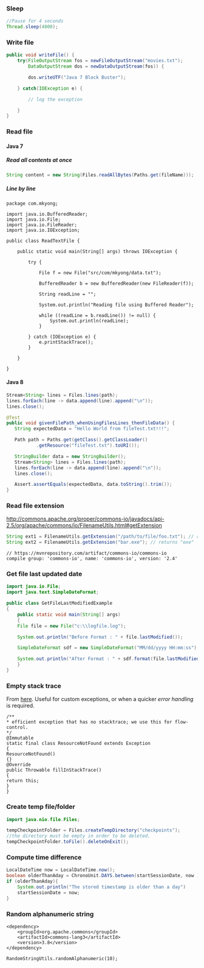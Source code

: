 ### Sleep
```java
//Pause for 4 seconds
Thread.sleep(4000);
```

### Write file
```java
public void writeFile() {
	try(FileOutputStream fos = newFileOutputStream("movies.txt");
		DataOutputStream dos = newDataOutputStream(fos)) {

		dos.writeUTF("Java 7 Block Buster");

	} catch(IOException e) {

		// log the exception

	}
}

```
### Read file
#### Java 7
##### Read all contents at once
```java
String content = new String(Files.readAllBytes(Paths.get(fileName)));
```
##### Line by line
```
package com.mkyong;

import java.io.BufferedReader;
import java.io.File;
import java.io.FileReader;
import java.io.IOException;

public class ReadTextFile {

    public static void main(String[] args) throws IOException {

        try {

            File f = new File("src/com/mkyong/data.txt");

            BufferedReader b = new BufferedReader(new FileReader(f));

            String readLine = "";

            System.out.println("Reading file using Buffered Reader");

            while ((readLine = b.readLine()) != null) {
                System.out.println(readLine);
            }

        } catch (IOException e) {
            e.printStackTrace();
        }

    }

}
```

#### Java 8
```java
Stream<String> lines = Files.lines(path);
lines.forEach(line -> data.append(line).append("\n"));
lines.close();
```

```java
@Test
public void givenFilePath_whenUsingFilesLines_thenFileData() {
   String expectedData = "Hello World from fileTest.txt!!!";

   Path path = Paths.get(getClass().getClassLoader()
           .getResource("fileTest.txt").toURI());

   StringBuilder data = new StringBuilder();
   Stream<String> lines = Files.lines(path);
   lines.forEach(line -> data.append(line).append("\n"));
   lines.close();

   Assert.assertEquals(expectedData, data.toString().trim());
}
```

### Read file extension
http://commons.apache.org/proper/commons-io/javadocs/api-2.5/org/apache/commons/io/FilenameUtils.html#getExtension

```java
String ext1 = FilenameUtils.getExtension("/path/to/file/foo.txt"); // returns "txt"
String ext2 = FilenameUtils.getExtension("bar.exe"); // returns "exe"
```
```
// https://mvnrepository.com/artifact/commons-io/commons-io
compile group: 'commons-io', name: 'commons-io', version: '2.4'
```


### Get file last updated date

```java
import java.io.File;
import java.text.SimpleDateFormat;

public class GetFileLastModifiedExample
{
    public static void main(String[] args)
    {
	File file = new File("c:\\logfile.log");

	System.out.println("Before Format : " + file.lastModified());

	SimpleDateFormat sdf = new SimpleDateFormat("MM/dd/yyyy HH:mm:ss");

	System.out.println("After Format : " + sdf.format(file.lastModified()));
    }
}
```

### Empty stack trace
From [here](https://www.atlassian.com/blog/archives/if_you_use_exceptions_for_path_control_dont_fill_in_the_stac). Useful for custom exceptions, or when a quicker *error handling* is required.
```
/**
* efficient exception that has no stacktrace; we use this for flow-control.
*/
@Immutable
static final class ResourceNotFound extends Exception
{
ResourceNotFound()
{}
@Override
public Throwable fillInStackTrace()
{
return this;
}
}
```

### Create temp file/folder

```java
import java.nio.file.Files;

tempCheckpointFolder = Files.createTempDirectory("checkpoints");
//the directory must be empty in order to be deleted.
tempCheckpointFolder.toFile().deleteOnExit();
```

### Compute time difference
```java
LocalDateTime now = LocalDateTime.now();
boolean olderThanAday = ChronoUnit.DAYS.between(startSessionDate, now ) >= 1;
if (olderThanAday){
    System.out.println("The stored timestamp is older than a day")
    startSessionDate = now;
}
```

### Random alphanumeric string
```<!-- https://mvnrepository.com/artifact/org.apache.commons/commons-lang3 -->
<dependency>
    <groupId>org.apache.commons</groupId>
    <artifactId>commons-lang3</artifactId>
    <version>3.8</version>
</dependency>
```

```
RandomStringUtils.randomAlphanumeric(10);
```
